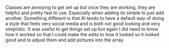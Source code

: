 Classes are annoying to get set up but once they are working, they are helpful and pretty fast to use. Especially when adding its simple to just add another. Something different is that AI tends to have a default way of doing a style that feels very social media and is both not good looking and very simplistic. It was useful to get things set up but again I did need to know how it worked so that I could make the edits to how it looked so it looked good and to adjust them and add pictures into the array. 